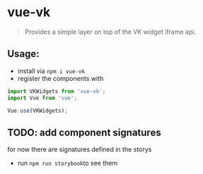 # vue-vk

> Provides a simple layer on top of the VK widget iframe api.


## Usage:

* install via `npm i vue-vk`
* register the components with

```javascript
import VKWidgets from 'vue-vk';
import Vue from 'vue';

Vue.use(VKWidgets);
```

## TODO: add component signatures

for now there are signatures defined in the storys
* run `npm run storybook`to see them
